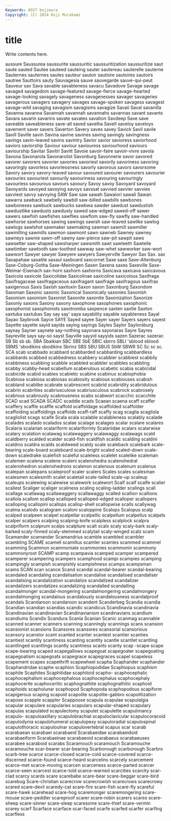 ```yaml
---
Keywords: 8927 kojimura
Copyright: (C) 2024 Koji Murakami
---
```


# title

Write contents here.



aussure Saussurea saussurite saussuritic saussuritization saussuritize
saut saute sauted Sautee sauteed sauteing sauter sautereau sauterelle sauterne
Sauternes sauternes sautes sauteur sautoir sautoire sautoires sautoirs sautree Sauttoirs
sauty Sauvagesia sauve sauvegarde sauve-qui-peut Sauveur sav Sava savable savableness
savacu Savadove Savage savage savaged savagedom savage-featured savage-fierce savage-hearted savage-looking
savagely savageness savagenesses savager savageries savagerous savagers savagery savages savage-spoken
savagess savagest savage-wild savaging savagism savagisms savagize Savaii Saval savanilla
Savanna savanna Savannah savannah savannahs savannas savant savants Savara savarin
savarins savate savates savation Savdeep Save save saveable saveableness save-all
saved savelha Savell saveloy saveloys savement saver savers Saverton Savery
saves savey Savick Savil savile Savill Saville savin Savina savine
savines saving savingly savingness savings savin-leaved savins savintry Savior savior
savioress saviorhood saviors saviorship Saviour saviour saviouress saviourhood saviours saviourship
Savitar Savitri Savitt Savoie savoir-faire savoir-vivre savola Savona Savonarola Savonarolist
Savonburg Savonnerie savor savored savorer savorers savorier savories savoriest savorily
savoriness savoring savoringly savorless savorlessness savorly savorous savors savorsome Savory
savory savory-leaved savour savoured savourer savourers savourier savouries savouriest savourily
savouriness savouring savouringly savourless savourous savours savoury Savoy savoy Savoyard
savoyard Savoyards savoyed savoying savoys savssat savvied savvier savvies savviest
savvy savvying SAW Saw saw sawah Sawaiori sawali Sawan sawarra
sawback sawbelly sawbill saw-billed sawbills sawbones sawboneses sawbuck sawbucks sawbwa
sawder sawdust sawdustish sawdustlike sawdusts sawdusty sawed saw-edged sawed-off sawer
sawers sawfish sawfishes sawflies sawflom saw-fly sawfly saw-handled sawhorse sawhorses
sawing sawings sawish saw-leaved sawlike sawlog sawlogs sawlshot sawmaker sawmaking
sawman sawmill sawmiller sawmilling sawmills sawmon sawmont sawn sawneb Sawney
sawney sawneys sawnie sawn-off sawny saw-pierce saw-pit sawpit saws sawsetter
saw-shaped sawsharper sawsmith sawt sawteeth Sawtelle sawtimber sawtooth saw-toothed sawway
saw-whet sawworker saw-wort sawwort Sawyer sawyer Sawyere sawyers Sawyerville Sawyor
Sax Sax. sax Saxapahaw saxatile saxaul saxboard saxcornet Saxe saxe
Saxe-Altenburg Saxe-Coburg-Gotha Saxe-Meiningen Saxen Saxena saxes Saxeville Saxe-Weimar-Eisenach sax-horn saxhorn
saxhorns Saxicava saxicava saxicavous Saxicola saxicole Saxicolidae Saxicolinae saxicoline saxicolous
Saxifraga Saxifragaceae saxifragaceous saxifragant saxifrage saxifragous saxifrax saxigenous Saxis Saxish
saxitoxin Saxon saxon Saxonburg Saxondom Saxonian Saxonic saxonic Saxonical Saxonically
saxonies Saxonish Saxonism saxonism Saxonist Saxonite saxonite Saxonization Saxonize Saxonly
saxons Saxony saxony saxophone saxophones saxophonic saxophonist saxophonists saxotromba saxpence
saxten saxtie Saxton saxtuba saxtubas Say say say' saya sayability
sayable sayableness Sayal Sayao Saybrook Sayce SAYE Sayed sayee Sayer
sayer Sayers sayers sayest Sayette sayette sayid sayids saying sayings
Sayles Saylor Saylorsburg saynay Sayner saynete say-nothing sayonara sayonaras Sayre
Sayres Sayreville says say-so sayst Sayville sayyid sayyids sazen Sazerac
sazerac SB Sb sb sb. SBA Sbaikian SBC SBE SbE
SBIC sbirro SBLI 'sblood sblood SBMS 'sbodikins sbodikins Sbrinz SBS
SBU SBUS SbW SBWR SC Sc sc sc. SCA scab
scabbado scabbard scabbarded scabbarding scabbardless scabbards scabbed scabbedness scabbery scabbier
scabbiest scabbily scabbiness scabbing scabble scabbled scabbler scabbles scabbling scabby
scabby-head scabellum scaberulous scabetic scabia scabicidal scabicide scabid scabies scabietic
scabine scabinus scabiophobia Scabiosa scabiosa scabiosas scabiosity scabious scabiouses scabish
scabland scablike scabrate scabrescent scabrid scabridity scabridulous scabrin scabrities scabriusculose
scabriusculous scabrock scabrosely scabrous scabrously scabrousness scabs scabwort scacchic scacchite
SCAD scad SCADA SCADC scaddle scads Scaean scaena scaff scaffer
scaffery scaffie scaffle scaffold scaffoldage scaffolded scaffolder scaffolding scaffoldings scaffolds
scaff-raff scaffy scag scaglia scagliola scagliolist scags scaife Scala scala
scalable scalableness scalably scalade scalades scalado scalados scalae scalage scalages
scalar scalare scalares Scalaria scalarian scalariform scalariformly Scalariidae scalars scalarwise
scalary scalation scalawag scalawaggery scalawaggy scalawags scald scaldberry scalded scalder
scald-fish scaldfish scaldic scalding scaldini scaldino scaldra scalds scaldweed scaldy
scale scaleback scalebark scale-bearing scale-board scaleboard scale-bright scaled scaled-down scale-down
scaledrake scalefish scaleful scaleless scalelet scalelike scaleman scalemen scalena scalene
scaleni scalenohedra scalenohedral scalenohedron scalenohedrons scalenon scalenous scalenum scalenus scalepan
scalepans scaleproof scaler scalers Scales scales scalesman scalesmen scalesmith scalet
scaletail scale-tailed scale-up scaleup scaleups scalewing scalewise scalework scalewort Scalf
scalf scalfe scalier scaliest Scaliger scaliger scaliness scaling scaling-ladder scalings
scall scallage scallawag scallawaggery scallawaggy scalled scallion scallions scallola scallom
scallop scalloped scalloped-edged scalloper scallopers scalloping scallopini scallops scallop-shell scallopwise
scalls scallywag scalma scalodo scalogram scaloni scaloppine Scalops Scalopus scalp
scalped scalpeen scalpel scalpellar scalpellic scalpellum scalpellus scalpels scalper scalpers
scalping scalping-knife scalpless scalplock scalpra scalpriform scalprum scalps scalpture scalt
scalx scaly scaly-bark scaly-barked scaly-finned scaly-stemmed scalytail scaly-winged scalz scam
Scamander scamander Scamandrius scamble scambled scambler scambling SCAME scamell scamillus
scamler scamles scammed scammel scamming Scammon scammoniate scammonies scammonin scammony
scammonyroot SCAMP scamp scampavia scamped scamper scampered scamperer scampering scampers
scamphood scampi scampies scamping scampingly scampish scampishly scampishness scamps scampsman
scams SCAN scan scance Scand scandal scandal-bearer scandal-bearing scandaled scandaling
scandalisation scandalise scandalised scandaliser scandalising scandalization scandalize scandalized scandalizer scandalizers
scandalizes scandalizing scandalled scandalling scandalmonger scandal-mongering scandalmongering scandalmongery scandalmonging scandalous
scandalously scandalousness scandalproof scandals Scandaroon scandaroon scandent Scanderbeg Scandia scandia
Scandian scandian scandias scandic scandicus Scandinavia scandinavia Scandinavian scandinavian Scandinavianism
scandinavians scandium scandiums Scandix Scandura Scania Scanian Scanic scanmag scannable
scanned scanner scanners scanning scanningly scannings scans scansion scansionist scansions
Scansores scansores scansorial scansorious scansory scanstor scant scanted scanter scantest
scantier scanties scantiest scantily scantiness scanting scantity scantle scantlet scantling
scantlinged scantlings scantly scantness scants scanty scap -scape scape scape-bearing
scaped scapegallows scapegoat scapegoater scapegoating scapegoatism scapegoats scapegrace scapegraces scapel
scapeless scapement scapes scapethrift scapewheel scapha Scaphander scaphander Scaphandridae scaphe
scaphion Scaphiopodidae Scaphiopus scaphism scaphite Scaphites Scaphitidae scaphitoid scapho- scaphocephalic
scaphocephalism scaphocephalous scaphocephalus scaphocephaly scaphocerite scaphoceritic scaphognathite scaphognathitic scaphoid scaphoids
scapholunar scaphopod Scaphopoda scaphopodous scapiform scapigerous scaping scapoid scapolite scapolite-gabbro
scapolitization scapose scapple scappler Scappoose scapula scapulae scapulalgia scapular scapulare
scapularies scapulars scapular-shaped scapulary scapulas scapulated scapulectomy scapulet scapulette scapulimancy
scapulo- scapuloaxillary scapulobrachial scapuloclavicular scapulocoracoid scapulodynia scapulohumeral scapulopexy scapuloradial scapulospinal
scapulothoracic scapuloulnar scapulovertebral scapus scar scarab scarabaean scarabaei scarabaeid Scarabaeidae
scarabaeidoid scarabaeiform Scarabaeinae scarabaeoid scarabaeus scarabaeuses scarabee scaraboid scarabs Scaramouch
scaramouch Scaramouche scaramouche scar-bearer scar-bearing Scarborough scarborough Scarbro scarb-tree scarce
scarce-closed scarce-cold scarce-covered scarce-discerned scarce-found scarce-heard scarcelins scarcely scarcement scarce-met
scarce-moving scarcen scarceness scarce-parted scarcer scarce-seen scarcest scarce-told scarce-warned scarcities
scarcity scar-clad scarcy scards scare scarebabe scare-bear scare-beggar scare-bird scarebug
Scare-christian scarecrow scarecrowish scarecrows scarecrowy scared scare-devil scaredy-cat scare-fire scare-fish
scare-fly scareful scare-hawk scarehead scare-hog scaremonger scaremongering scare-mouse scare-peddler scareproof
scarer scare-robin scarers scares scare-sheep scare-sinner scare-sleep scaresome scare-thief scare-vermin
scarey scarf Scarface scarface scar-faced scarfe scarfed scarfer scarfing scarfless
